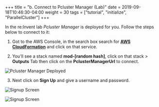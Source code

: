 +++
title = "b. Connect to Pcluster Manager (Lab)"
date = 2019-09-18T10:46:30-04:00
weight = 30
tags = ["tutorial", "initialize", "ParallelCluster"]
+++

In the re:Invent lab *Pcluster Manager* is deployed for you. Follow the steps below to connect to it:

1. Got to the AWS Console, in the search box search for [**AWS CloudFormation**](https://console.aws.amazon.com/cloudformation/home) and click on that service.

2. You'll see a stack named **mod-[random hash]**, click on that stack > **Outputs** Tab then click on the **PclusterManagerUrl** to connect.

![Pcluster Manager Deployed](/images/hpc-aws-parallelcluster-workshop/pcluster-deployed.png)

3. Next click on **Sign Up** and give a username and password.

![Signup Screen](/images/hpc-aws-parallelcluster-workshop/sign-up.png)

![Signup Screen](/images/hpc-aws-parallelcluster-workshop/signup.png)

